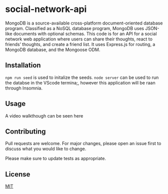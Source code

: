 # social-network-api

MongoDB is a source-available cross-platform document-oriented database program. Classified as a NoSQL database program, MongoDB uses JSON-like documents with optional schemas. This code is for an API for a social network web application where users can share their thoughts, react to friends’ thoughts, and create a friend list. It uses Express.js for routing, a MongoDB database, and the Mongoose ODM.


## Installation

```npm run seed``` is used to initalize the seeds. ```node server``` can be used to run the databse in the VScode termina;, however this application will be raan through Insomnia. 


## Usage

A video walkthough can be seen here


## Contributing

Pull requests are welcome. For major changes, please open an issue first
to discuss what you would like to change.

Please make sure to update tests as appropriate.

## License

[MIT](https://choosealicense.com/licenses/mit/)

